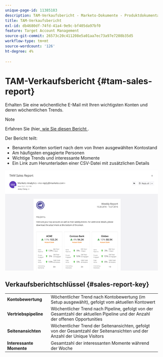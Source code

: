 ```yaml
---
unique-page-id: 11385183
description: TAM-Verkaufsbericht - Marketo-Dokumente - Produktdokumentation
title: TAM-Verkaufsbericht
exl-id: db4680df-74fd-41a4-9e9c-bf405da97bf0
feature: Target Account Management
source-git-commit: 26573c20c411208e5a01aa7ec73a97e7208b35d5
workflow-type: tm+mt
source-wordcount: '126'
ht-degree: 4%

---
```


# TAM-Verkaufsbericht {#tam-sales-report}

Erhalten Sie eine wöchentliche E-Mail mit Ihren wichtigsten Konten und deren wöchentlichen Trends.

>[!NOTE]
>
>Erfahren Sie (hier[, wie Sie diesen Bericht ](/help/marketo/product-docs/target-account-management/measure/tam-report-setup.md).

Der Bericht teilt:

* Benannte Konten sortiert nach dem von Ihnen ausgewählten Kontostand
* Am häufigsten engagierte Personen
* Wichtige Trends und interessante Momente
* Ein Link zum Herunterladen einer CSV-Datei mit zusätzlichen Details

![](assets/tam-sales-report-1.png)

## Verkaufsberichtschlüssel {#sales-report-key}

<table>
 <tbody>
  <tr>
   <td><strong><span class="uicontrol">Kontobewertung</span></strong></td>
   <td>
    <div>
      Wöchentlicher Trend nach Kontobewertung (im Setup ausgewählt), gefolgt vom aktuellen Kontowert
    </div></td>
  </tr>
  <tr>
   <td><strong><span class="uicontrol">Vertriebspipeline</span></strong></td>
   <td>
    <div>
      Wöchentlicher Trend nach Pipeline, gefolgt von der Gesamtzahl der aktuellen Pipeline und der Anzahl der offenen Opportunities
    </div></td>
  </tr>
  <tr>
   <td><strong><span class="uicontrol">Seitenansichten</span></strong></td>
   <td>
    <div>
      Wöchentlicher Trend der Seitenansichten, gefolgt von der Gesamtzahl der Seitenansichten und der Anzahl der Unique Visitors
    </div></td>
  </tr>
  <tr>
   <td><strong><span class="uicontrol">Interessante Momente</span></strong></td>
   <td>
    <div>
      Gesamtzahl der interessanten Momente während der Woche
    </div></td>
  </tr>
 </tbody>
</table>
